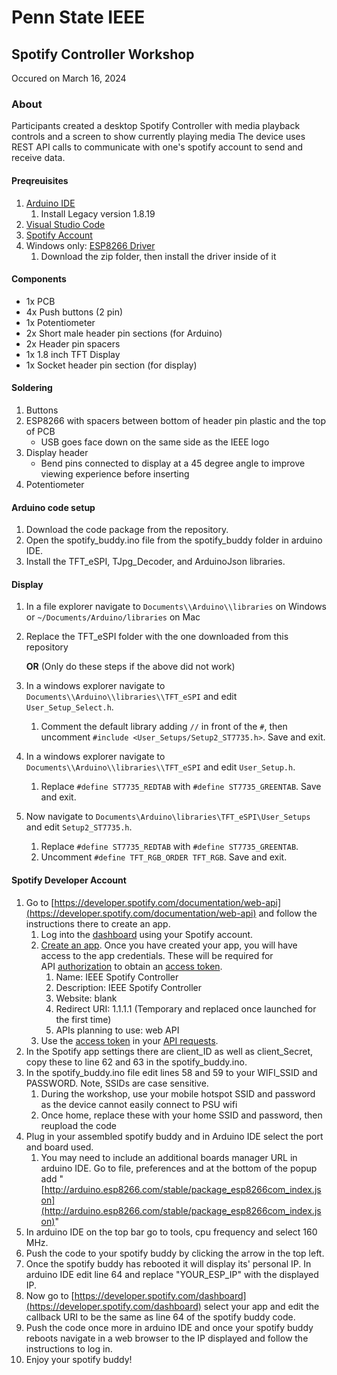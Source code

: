 # Penn State IEEE
## Spotify Controller Workshop
Occured on March 16, 2024

### About
Participants created a desktop Spotify Controller with media playback controls and a screen to show currently playing media
The device uses REST API calls to communicate with one's spotify account to send and receive data.

#### Preqreuisites
1. [Arduino IDE](https://www.arduino.cc/en/software)
	1. Install Legacy version 1.8.19
2. [Visual Studio Code](https://code.visualstudio.com/download)
3. [Spotify Account](https://open.spotify.com/)
4. Windows only: [ESP8266 Driver](https://www.wemos.cc/en/latest/ch340_driver.html)
	1. Download the zip folder, then install the driver inside of it

#### Components
- 1x PCB
- 4x Push buttons (2 pin)
- 1x Potentiometer
- 2x Short male header pin sections (for Arduino)
- 2x Header pin spacers
- 1x 1.8 inch TFT Display
- 1x Socket header pin section (for display)

#### Soldering
1. Buttons
2. ESP8266 with spacers between bottom of header pin plastic and the top of PCB
	- USB goes face down on the same side as the IEEE logo
3. Display header
    - Bend pins connected to display at a 45 degree angle to improve viewing experience before inserting
4. Potentiometer

#### Arduino code setup
1. Download the code package from the repository.
2. Open the spotify_buddy.ino file from the spotify_buddy folder in arduino IDE.
3. Install the TFT_eSPI, TJpg_Decoder, and ArduinoJson libraries.

#### Display
1. In a file explorer navigate to `Documents\\Arduino\\libraries` on Windows or `~/Documents/Arduino/libraries` on Mac
2. Replace the TFT_eSPI folder with the one downloaded from this repository

   **OR** (Only do these steps if the above did not work)
   
1. In a windows explorer navigate to `Documents\\Arduino\\libraries\\TFT_eSPI` and edit `User_Setup_Select.h`. 
	1. Comment the default library adding `//` in front of the `#`, then uncomment `#include <User_Setups/Setup2_ST7735.h>`. Save and exit.
2. In a windows explorer navigate to `Documents\\Arduino\\libraries\\TFT_eSPI` and edit `User_Setup.h`. 
	1. Replace `#define ST7735_REDTAB` with `#define ST7735_GREENTAB`. Save and exit.
3. Now navigate to `Documents\Arduino\libraries\TFT_eSPI\User_Setups` and edit `Setup2_ST7735.h`.
	1. Replace `#define ST7735_REDTAB` with `#define ST7735_GREENTAB`.
	2. Uncomment `#define TFT_RGB_ORDER TFT_RGB`. Save and exit.

#### Spotify Developer Account
1. Go to [https://developer.spotify.com/documentation/web-api](https://developer.spotify.com/documentation/web-api) and follow the instructions there to create an app.
	1. Log into the [dashboard](https://developer.spotify.com/dashboard) using your Spotify account.
	2. [Create an app](https://developer.spotify.com/documentation/web-api/concepts/apps). Once you have created your app, you will have access to the app credentials. These will be required for API [authorization](https://developer.spotify.com/documentation/web-api/concepts/authorization) to obtain an [access token](https://developer.spotify.com/documentation/web-api/concepts/access-token).
		1. Name: IEEE Spotify Controller
		2. Description: IEEE Spotify Controller
		3. Website: blank
		4. Redirect URI: 1.1.1.1 (Temporary and replaced once launched for the first time)
		5. APIs planning to use: web API
	3. Use the [access token](https://developer.spotify.com/documentation/web-api/concepts/access-token) in your [API requests](https://developer.spotify.com/documentation/web-api/concepts/api-calls).
2. In the Spotify app settings there are client_ID as well as client_Secret, copy these to line 62 and 63 in the spotify_buddy.ino.
3. In the spotify_buddy.ino file edit lines 58 and 59 to your WIFI_SSID and PASSWORD. Note, SSIDs are case sensitive.
	1. During the workshop, use your mobile hotspot SSID and password as the device cannot easily connect to PSU wifi
 	2. Once home, replace these with your home SSID and password, then reupload the code
4. Plug in your assembled spotify buddy and in Arduino IDE select the port and board used. 
 	1. You may need to include an additional boards manager URL in arduino IDE. Go to file, preferences and at the bottom of the popup add "[http://arduino.esp8266.com/stable/package_esp8266com_index.json](http://arduino.esp8266.com/stable/package_esp8266com_index.json)"
5. In arduino IDE on the top bar go to tools, cpu frequency and select 160 MHz.
6. Push the code to your spotify buddy by clicking the arrow in the top left.
7. Once the spotify buddy has rebooted it will display its' personal IP. In arduino IDE edit line 64 and replace "YOUR_ESP_IP" with the displayed IP.
8. Now go to [https://developer.spotify.com/dashboard](https://developer.spotify.com/dashboard) select your app and edit the callback URI to be the same as line 64 of the spotify buddy code.
9. Push the code once more in arduino IDE and once your spotify buddy reboots navigate in a web browser to the IP displayed and follow the instructions to log in.
10. Enjoy your spotify buddy!
